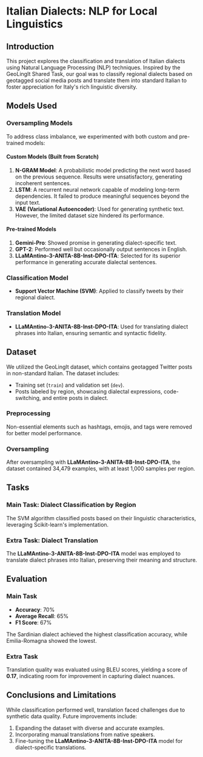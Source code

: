 # Italian Dialects: NLP for Local Linguistics

## Introduction

This project explores the classification and translation of Italian dialects using Natural Language Processing (NLP) techniques. Inspired by the GeoLingIt Shared Task, our goal was to classify regional dialects based on geotagged social media posts and translate them into standard Italian to foster appreciation for Italy's rich linguistic diversity.

## Models Used

### Oversampling Models

To address class imbalance, we experimented with both custom and pre-trained models:

#### Custom Models (Built from Scratch)
1. **N-GRAM Model**: A probabilistic model predicting the next word based on the previous sequence. Results were unsatisfactory, generating incoherent sentences.
2. **LSTM**: A recurrent neural network capable of modeling long-term dependencies. It failed to produce meaningful sequences beyond the input text.
3. **VAE (Variational Autoencoder)**: Used for generating synthetic text. However, the limited dataset size hindered its performance.

#### Pre-trained Models
1. **Gemini-Pro**: Showed promise in generating dialect-specific text.
2. **GPT-2**: Performed well but occasionally output sentences in English.
3. **LLaMAntino-3-ANITA-8B-Inst-DPO-ITA**: Selected for its superior performance in generating accurate dialectal sentences.

### Classification Model
- **Support Vector Machine (SVM)**: Applied to classify tweets by their regional dialect.

### Translation Model
- **LLaMAntino-3-ANITA-8B-Inst-DPO-ITA**: Used for translating dialect phrases into Italian, ensuring semantic and syntactic fidelity.

## Dataset

We utilized the GeoLingIt dataset, which contains geotagged Twitter posts in non-standard Italian. The dataset includes:

- Training set (`train`) and validation set (`dev`).
- Posts labeled by region, showcasing dialectal expressions, code-switching, and entire posts in dialect.

### Preprocessing
Non-essential elements such as hashtags, emojis, and tags were removed for better model performance.

### Oversampling
After oversampling with **LLaMAntino-3-ANITA-8B-Inst-DPO-ITA**, the dataset contained 34,479 examples, with at least 1,000 samples per region.

## Tasks

### Main Task: Dialect Classification by Region
The SVM algorithm classified posts based on their linguistic characteristics, leveraging Scikit-learn's implementation.

### Extra Task: Dialect Translation
The **LLaMAntino-3-ANITA-8B-Inst-DPO-ITA** model was employed to translate dialect phrases into Italian, preserving their meaning and structure.

## Evaluation

### Main Task
- **Accuracy**: 70%
- **Average Recall**: 65%
- **F1 Score**: 67%

The Sardinian dialect achieved the highest classification accuracy, while Emilia-Romagna showed the lowest.

### Extra Task
Translation quality was evaluated using BLEU scores, yielding a score of **0.17**, indicating room for improvement in capturing dialect nuances.

## Conclusions and Limitations

While classification performed well, translation faced challenges due to synthetic data quality. Future improvements include:

1. Expanding the dataset with diverse and accurate examples.
2. Incorporating manual translations from native speakers.
3. Fine-tuning the **LLaMAntino-3-ANITA-8B-Inst-DPO-ITA** model for dialect-specific translations.
